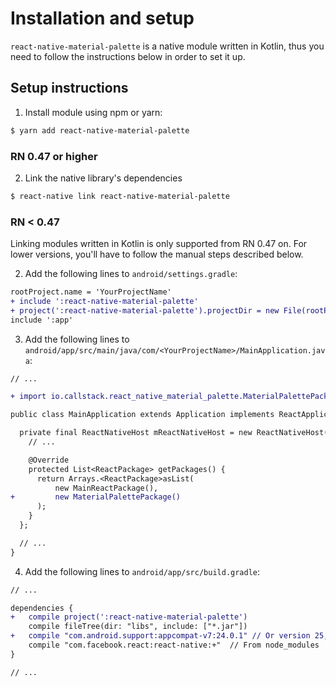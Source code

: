 # Installation and setup

`react-native-material-palette` is a native module written in Kotlin, thus you need to follow the instructions below in order to set it up.

## Setup instructions

1. Install module using npm or yarn:
```bash
$ yarn add react-native-material-palette
```

### RN 0.47 or higher

2. Link the native library's dependencies
```bash
$ react-native link react-native-material-palette
```

### RN < 0.47
Linking modules written in Kotlin is only supported from RN 0.47 on. For lower versions, you'll have to follow the manual steps described below.

2. Add the following lines to `android/settings.gradle`:
```diff
rootProject.name = 'YourProjectName'
+ include ':react-native-material-palette'
+ project(':react-native-material-palette').projectDir = new File(rootProject.projectDir, '../node_modules/react-native-material-palette/android')
include ':app'
```

3. Add the following lines to `android/app/src/main/java/com/<YourProjectName>/MainApplication.java`:
```diff
// ...

+ import io.callstack.react_native_material_palette.MaterialPalettePackage;

public class MainApplication extends Application implements ReactApplication {

  private final ReactNativeHost mReactNativeHost = new ReactNativeHost(this) {
    // ...

    @Override
    protected List<ReactPackage> getPackages() {
      return Arrays.<ReactPackage>asList(
          new MainReactPackage(),
+         new MaterialPalettePackage()
      );
    }
  };

  // ...
}

```

4. Add the following lines to `android/app/src/build.gradle`:
```diff
// ...

dependencies {
+   compile project(':react-native-material-palette')
    compile fileTree(dir: "libs", include: ["*.jar"])
+   compile "com.android.support:appcompat-v7:24.0.1" // Or version 25, depends on your project compileSdkVersion 
    compile "com.facebook.react:react-native:+"  // From node_modules
}

// ...
```
